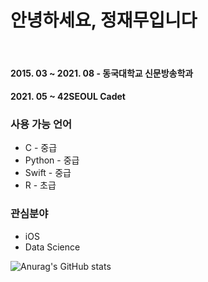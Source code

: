 # 안녕하세요, 정재무입니다
<br/>

#### 2015. 03 ~ 2021. 08 - 동국대학교 신문방송학과
#### 2021. 05 ~ 42SEOUL Cadet

### 사용 가능 언어
* C - 중급
* Python - 중급
* Swift - 중급
* R - 초급

### 관심분야
* iOS
* Data Science

![Anurag's GitHub stats](https://github-readme-stats.vercel.app/api?username=JaemooJung&show_icons=true&theme=graywhite)
